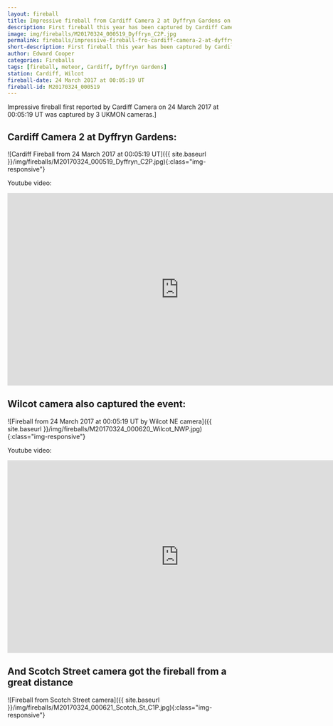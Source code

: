 ```yaml
---
layout: fireball
title: Impressive fireball from Cardiff Camera 2 at Dyffryn Gardens on 24 March 2017
description: First fireball this year has been captured by Cardiff Camera 2 at Dyffryn Gardens on 24 March 2017
image: img/fireballs/M20170324_000519_Dyffryn_C2P.jpg
permalink: fireballs/impressive-fireball-fro-cardiff-camera-2-at-dyffryn-gardens-on-24-march-2017/
short-description: First fireball this year has been captured by Cardiff Camera 2 at Dyffryn Gardens
author: Edward Cooper
categories: Fireballs
tags: [fireball, meteor, Cardiff, Dyffryn Gardens]
station: Cardiff, Wilcot
fireball-date: 24 March 2017 at 00:05:19 UT
fireball-id: M20170324_000519
---
```


Impressive fireball first reported by Cardiff Camera on 24 March 2017 at 00:05:19 UT was captured by 3 UKMON cameras.]

## Cardiff Camera 2 at Dyffryn Gardens: ##

![Cardiff Fireball from 24 March 2017 at 00:05:19 UT]({{ site.baseurl }}/img/fireballs/M20170324_000519_Dyffryn_C2P.jpg){:class="img-responsive"}

Youtube video:

<iframe width="770" height="433" src="https://www.youtube.com/embed/T7pikz4HfWg" frameborder="0" allowfullscreen></iframe>

## Wilcot camera also captured the event: ##

![Fireball from 24 March 2017 at 00:05:19 UT by Wilcot NE camera]({{ site.baseurl }}/img/fireballs/M20170324_000620_Wilcot_NWP.jpg){:class="img-responsive"}

Youtube video:

<iframe width="770" height="433" src="https://www.youtube.com/embed/tRj1olxj-Jg" frameborder="0" allowfullscreen></iframe>

##  And Scotch Street camera got the fireball from a great distance ##

![Fireball from Scotch Street camera]({{ site.baseurl }}/img/fireballs/M20170324_000621_Scotch_St_C1P.jpg){:class="img-responsive"}
